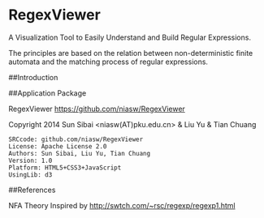 RegexViewer
===========

A Visualization Tool to Easily Understand and Build Regular Expressions.

The principles are based on the relation between non-deterministic finite automata and the matching process of regular expressions.

##Introduction


##Application Package

RegexViewer <https://github.com/niasw/RegexViewer>

Copyright 2014 Sun Sibai <niasw(AT)pku.edu.cn> & Liu Yu & Tian Chuang<br/>

    SRCcode: github.com/niasw/RegexViewer
    License: Apache License 2.0
    Authors: Sun Sibai, Liu Yu, Tian Chuang
    Version: 1.0
    Platform: HTML5+CSS3+JavaScript
    UsingLib: d3

##References

NFA Theory Inspired by <http://swtch.com/~rsc/regexp/regexp1.html>

